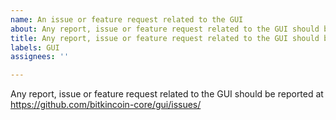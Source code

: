 ```yaml
---
name: An issue or feature request related to the GUI
about: Any report, issue or feature request related to the GUI should be reported at https://github.com/bitkincoin-core/gui/issues/
title: Any report, issue or feature request related to the GUI should be reported at https://github.com/bitkincoin-core/gui/issues/
labels: GUI
assignees: ''

---
```


Any report, issue or feature request related to the GUI should be reported at
https://github.com/bitkincoin-core/gui/issues/
